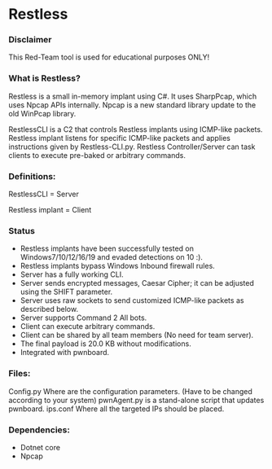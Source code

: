 
# Restless

### Disclaimer
This Red-Team tool is used for educational purposes ONLY!

### What is Restless?
Restless is a small in-memory implant using C#. It uses SharpPcap, which uses Npcap APIs internally. Npcap is a new standard library update to the old WinPcap library.  

RestlessCLI is a C2 that controls Restless implants using ICMP-like packets. Restless implant listens for specific ICMP-like packets and applies instructions given by Restless-CLI.py. Restless Controller/Server can task clients to execute pre-baked or arbitrary commands.

### Definitions:
RestlessCLI = Server

Restless implant = Client

### Status
- Restless implants have been successfully tested on Windows7/10/12/16/19 and evaded detections on 10 :).
- Restless implants bypass Windows Inbound firewall rules.
- Server has a fully working CLI.
- Server sends encrypted messages, Caesar Cipher; it can be adjusted using the SHIFT parameter.
- Server uses raw sockets to send customized ICMP-like packets as described below.
- Server supports Command 2 All bots. 
- Client can execute arbitrary commands.
- Client can be shared by all team members (No need for team server).
- The final payload is 20.0 KB without modifications.
- Integrated with pwnboard. 

### Files:
Config.py Where are the configuration parameters. (Have to be changed according to your system)
pwnAgent.py is a stand-alone script that updates pwnboard.
ips.conf Where all the targeted IPs should be placed.

### Dependencies:
- Dotnet core
- Npcap
